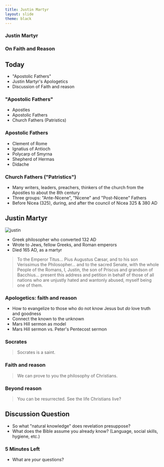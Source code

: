 ```yaml
---
title: Justin Martyr
layout: slide
theme: black
---
```


<section data-background="http://www.keithbuhler.com/images/background-morality.svg"><!--Intro begin-->
<section data-background="https://745515a37222097b0902-74ef300a2b2b2d9e236c9459912aaf20.ssl.cf2.rackcdn.com/fe4b0820da4077b54ee4de5f6d2abcd9.jpeg" data-markdown><!--Intro Splash begin-->



# Justin Martyr
### On Faith and Reason

</section> <!--Intro Splash end-->
<section data-markdown>  <!--Overview Begin-->


## Today 

- "Apostolic Fathers"
- Justin Martyr's Apologetics
- Discussion of Faith and reason


</section><!--Overview end-->
</section> <!--Intro end-->


<section data-background="http://www.keithbuhler.com/images/background-morality.svg">  <!--Apostolic Fathers Begin-->
<section data-background="https://pursuingveritasdotcom.files.wordpress.com/2014/08/apostolic-fathers.jpeg" data-markdown>
  

# "Apostolic Fathers"

- Apostles
- Apostolic Fathers
- Church Fathers (Patristics)

</section><section data-markdown>

### Apostolic Fathers

- Clement of Rome
- Ignatius of Antioch
- Polycarp of Smyrna
- Shepherd of Hermas
- Didache

</section><section data-markdown>

### Church Fathers ("Patristics")

- Many writers, leaders, preachers, thinkers of the church from the Apostles to about the 8th century
- Three groups: "Ante-Nicene", "Nicene" and "Post-Nicene" Fathers
- Before Nicea (325), during, and after the council of Nicea 325 & 380 AD

</section>
</section>  <!--Apostolic Fathers-->



<section data-background="http://www.keithbuhler.com/images/background-morality.svg">
<section data-markdown><!--Justin Martyr's _Apology_ Begin-->

## Justin Martyr

![justin](https://blogs.ancientfaith.com/onbehalfofall/wp-content/uploads/sites/17/2014/06/justinmartyronlxx.jpg)

- Greek philosopher who converted 132 AD
- Wrote to Jews, fellow Greeks, and Roman emperors
- Died 165 AD, as a martyr


</section><section data-markdown>


>To the Emperor Titus... Pius Augustus Cæsar, and to his son Verissimus the Philosopher... and to the sacred Senate, with the whole People of the Romans, I, Justin, the son of Priscus and grandson of Bacchius... present this address and petition in behalf of those of all nations who are unjustly hated and wantonly abused, myself being one of them.




</section><section data-markdown>

### Apologetics: faith and reason

- How to evangelize to those who do not know Jesus but _do_ love truth and goodness
- Connect the known to the unknown
- Mars Hill sermon as model
- Mars Hill sermon vs. Peter's Pentecost sermon



</section><section data-markdown>

### Socrates

> Socrates is a saint. 


</section><section data-markdown>

### Faith and reason

> We can prove to you the philosophy of Christians. 


</section><section data-markdown>

### Beyond reason

> You can be resurrected. See the life Christians live? 


</section>
</section> <!--Justin Martyr's _Apology_-->






<section data-background="http://www.keithbuhler.com/images/background-morality.svg"><!--Discussion of faith and reason begin-->
<section data-markdown> 

## Discussion Question

* So what "natural knowledge" does revelation presuppose? 
* What does the Bible assume you already know? (Language, social skills, hygiene, etc.)


</section><section data-markdown>

### 5 Minutes Left

* What are _your_ questions?

</section>  
</section><!--Discussion of faith and reasonend-->
